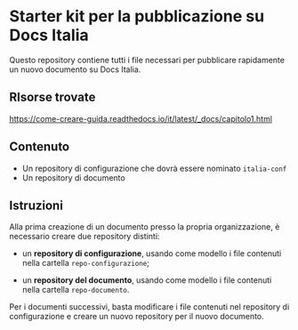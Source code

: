 # Starter kit per la pubblicazione su Docs Italia


Questo repository contiene tutti i file necessari per pubblicare rapidamente un nuovo documento su Docs Italia. 

## RIsorse trovate

https://come-creare-guida.readthedocs.io/it/latest/_docs/capitolo1.html

## Contenuto

- Un repository di configurazione che dovrà essere nominato `italia-conf`
- Un repository di documento

## Istruzioni

Alla prima creazione di un documento presso la propria organizzazione, è necessario creare due repository distinti:

- un **repository di configurazione**, usando come modello i file contenuti nella cartella `repo-configurazione`;

- un **repository del documento**, usando come modello i file contenuti nella cartella `repo-documento`. 

Per i documenti successivi, basta modificare i file contenuti nel repository di configurazione e creare un nuovo repository per il nuovo documento.

